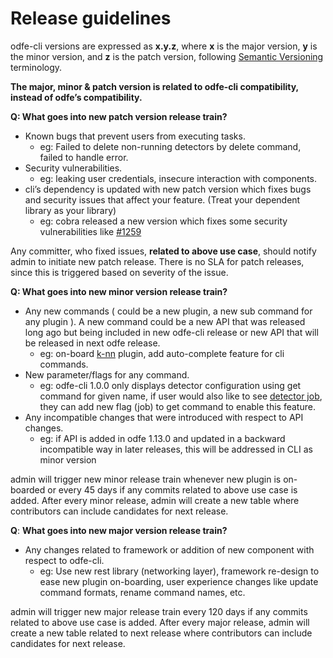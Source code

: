 # Release guidelines


odfe-cli versions are expressed as **x.y.z**, where **x** is the major version, **y** is the minor version, and **z** is the patch version, following [Semantic Versioning](https://semver.org/) terminology. 

**The major, minor & patch version is related to odfe-cli compatibility, instead of odfe’s compatibility.**


**Q: What goes into new patch version release train?**

* Known bugs that prevent users from executing tasks. 
    * eg: Failed to delete non-running detectors by delete command, failed to handle error.
* Security vulnerabilities. 
    * eg: leaking user credentials, insecure interaction with components.
* cli’s dependency is updated with new patch version which fixes bugs and security issues that affect your feature. (Treat your dependent library as your library)
    * eg: cobra released a new version which fixes some security vulnerabilities like [#1259](https://github.com/spf13/cobra/pull/1259)

Any committer, who fixed issues, **related to above use case**, should notify admin to initiate new patch release. There is no SLA for patch releases, since this is triggered based on severity of the issue.



**Q: What goes into new minor version release train?**

* Any new commands ( could be a new plugin, a new sub command for any plugin ). A new command could be a new API that was released long ago but being included in new odfe-cli release or new API that will be  released in next odfe release.
    * eg: on-board [k-nn](https://github.com/opendistro-for-elasticsearch/odfe-cli/pull/20/) plugin, add auto-complete feature for cli commands.
* New parameter/flags for any command.
    * eg: odfe-cli 1.0.0 only displays detector configuration using get command for given name, if user would also like to see [detector job](https://opendistro.github.io/for-elasticsearch-docs/docs/ad/api/#get-detector), they can add new flag (job) to get command to enable this feature.
* Any incompatible changes that were introduced with respect to API changes.
    * eg: if API is added in odfe 1.13.0 and updated in a backward incompatible way in later releases, this will be addressed in CLI as minor version

admin will trigger new minor release train whenever new plugin is on-boarded or every 45 days if any commits related to above use case is added. After every minor release, admin will create a new table where contributors can include candidates for next release.



**Q**: **What goes into new major version release train?**

* Any changes related to framework or addition of new component with respect to odfe-cli.
    * eg: Use new rest library (networking layer), framework re-design to ease new plugin on-boarding, user experience changes like update command formats, rename command names, etc. 

admin will trigger new major release train every 120 days if any commits related to above use case is added. After every major release, admin will create a new table related to next release where contributors can include candidates for next release.



